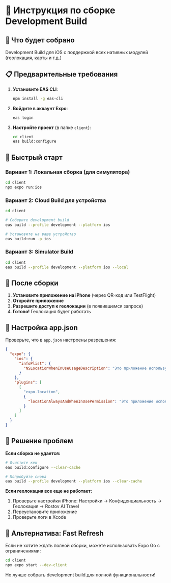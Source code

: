 # 📱 Инструкция по сборке Development Build

## 🎯 Что будет собрано
Development Build для iOS с поддержкой всех нативных модулей (геолокация, карты и т.д.)

## 📋 Предварительные требования

1. **Установите EAS CLI**:
   ```bash
   npm install -g eas-cli
   ```

2. **Войдите в аккаунт Expo**:
   ```bash
   eas login
   ```

3. **Настройте проект** (в папке `client`):
   ```bash
   cd client
   eas build:configure
   ```

## 🚀 Быстрый старт

### Вариант 1: Локальная сборка (для симулятора)

```bash
cd client
npx expo run:ios
```

### Вариант 2: Cloud Build для устройства

```bash
cd client

# Соберите development build
eas build --profile development --platform ios

# Установите на ваше устройство
eas build:run -p ios
```

### Вариант 3: Simulator Build

```bash
cd client
eas build --profile development --platform ios --local
```

## 📱 После сборки

1. **Установите приложение на iPhone** (через QR-код или TestFlight)
2. **Откройте приложение**
3. **Разрешите доступ к геолокации** (в появившемся запросе)
4. **Готово!** Геолокация будет работать

## 🔧 Настройка app.json

Проверьте, что в `app.json` настроены разрешения:

```json
{
  "expo": {
    "ios": {
      "infoPlist": {
        "NSLocationWhenInUseUsageDescription": "Это приложение использует ваше местоположение"
      }
    },
    "plugins": [
      [
        "expo-location",
        {
          "locationAlwaysAndWhenInUsePermission": "Это приложение использует ваше местоположение"
        }
      ]
    ]
  }
}
```

## 🐛 Решение проблем

**Если сборка не удается:**
```bash
# Очистите кеш
eas build:configure --clear-cache

# Попробуйте снова
eas build --profile development --platform ios --clear-cache
```

**Если геолокация все еще не работает:**
1. Проверьте настройки iPhone: Настройки → Конфиденциальность → Геолокация → Rostov AI Travel
2. Переустановите приложение
3. Проверьте логи в Xcode

## 📝 Альтернатива: Fast Refresh

Если не хотите ждать полной сборки, можете использовать Expo Go с ограничениями:

```bash
cd client
npx expo start --dev-client
```

Но лучше собрать development build для полной функциональности!
